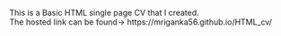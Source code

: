 <html>
  <p>
    This is a Basic HTML single page CV that I created.<br>
    The hosted link can be found-> https://mriganka56.github.io/HTML_cv/
  </p>
  </html>
